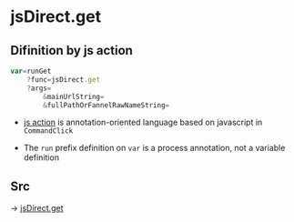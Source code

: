 # jsDirect.get

## Difinition by js action

```js.js
var=runGet
	?func=jsDirect.get
	?args=
		&mainUrlString=
		&fullPathOrFannelRawNameString=
```

- [js action](#) is annotation-oriented language based on javascript in `CommandClick`

- The `run` prefix definition on `var` is a process annotation, not a variable definition

## Src

-> [jsDirect.get](https://github.com/puutaro/CommandClick/blob/master/app/src/main/java/com/puutaro/commandclick/fragment_lib/terminal_fragment/js_interface/JsDirect.kt#L44)


